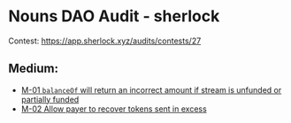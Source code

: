 # Nouns DAO Audit - sherlock

Contest: https://app.sherlock.xyz/audits/contests/27

## Medium:

- [M-01 `balanceOf` will return an incorrect amount if stream is unfunded or partially funded](./M-01.md)
- [M-02 Allow payer to recover tokens sent in excess](./M-02.md)
